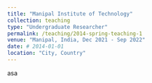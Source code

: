 ```yaml
---
title: "Manipal Institute of Technology"
collection: teaching
type: "Undergraduate Researcher"
permalink: /teaching/2014-spring-teaching-1
venue: "Manipal, India, Dec 2021 - Sep 2022"
date: # 2014-01-01
location: "City, Country"
---
```


asa

<!-- ======

Heading 2
======

Heading 3
====== -->